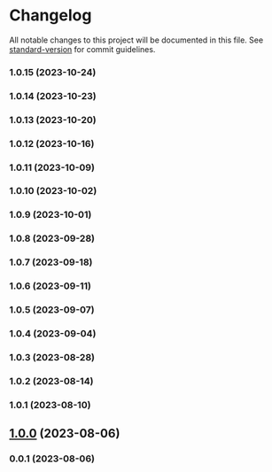 # Changelog

All notable changes to this project will be documented in this file. See [standard-version](https://github.com/conventional-changelog/standard-version) for commit guidelines.

### 1.0.15 (2023-10-24)

### 1.0.14 (2023-10-23)

### 1.0.13 (2023-10-20)

### 1.0.12 (2023-10-16)

### 1.0.11 (2023-10-09)

### 1.0.10 (2023-10-02)

### 1.0.9 (2023-10-01)

### 1.0.8 (2023-09-28)

### 1.0.7 (2023-09-18)

### 1.0.6 (2023-09-11)

### 1.0.5 (2023-09-07)

### 1.0.4 (2023-09-04)

### 1.0.3 (2023-08-28)

### 1.0.2 (2023-08-14)

### 1.0.1 (2023-08-10)

## [1.0.0](https://github.com/Kikobeats/top-crawler-agents/compare/v0.0.1...v1.0.0) (2023-08-06)

### 0.0.1 (2023-08-06)

